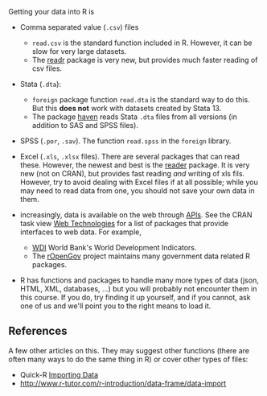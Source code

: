 <!--
title: Loading Data in R
-->

Getting your data into R is 

- Comma separated value (`.csv`) files

    - `read.csv` is the standard function included in R. However, it can be slow for very large datasets.
	- The [readr](https://github.com/hadley/readr) package is very new, but provides much faster reading of csv files.
	
- Stata (`.dta`):

    - `foreign` package function `read.dta` is the standard way to do this.
	  But this **does not** work with datasets created by Stata 13.
	- The package [haven](https://github.com/hadley/haven/) reads Stata `.dta` files from all versions (in addition to SAS and SPSS files).

- SPSS (`.por`, `.sav`). The function `read.spss` in the `foreign` library.
- Excel (`.xls`, `.xlsx` files). There are several packages that can read these. However, the newest and best is the [reader](https://github.com/hadley/readxl) package. It is very new (not on CRAN), but provides fast reading *and* writing of xls fils. However, try to avoid dealing with Excel files if at all possible; while you may need to read data from one, you should not save your own data in them.
- increasingly, data is available on the web through [APIs](http://en.wikipedia.org/wiki/Application_programming_interface). See the CRAN task view [Web Technologies](http://cran.r-project.org/web/views/WebTechnologies.html) for a list of packages that provide interfaces to web data. For example,

    - [WDI](http://cran.r-project.org/web/packages/WDI/index.html) World Bank's World Development Indicators.
	- The [rOpenGov](http://ropengov.github.io/) project maintains many government data related R packages.

- R has functions and packages to handle many more types of data (json, HTML, XML, databases, ...) but you will probably not encounter them in this course. If you do, try finding it up yourself, and if you cannot, ask one of us and we'll point you to the right means to load it.

## References

A few other articles on this. They may suggest other functions (there are often many ways to do the same thing in R) or cover other types of files:

- Quick-R [Importing Data](http://www.statmethods.net/input/importingdata.html)
- http://www.r-tutor.com/r-introduction/data-frame/data-import

